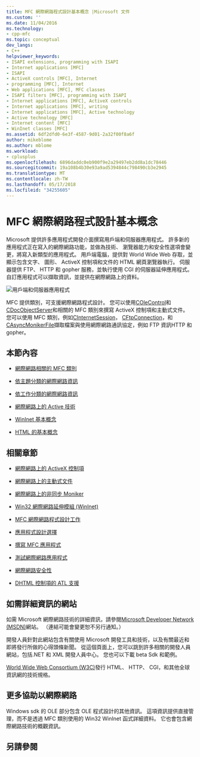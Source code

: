 ```yaml
---
title: MFC 網際網路程式設計基本概念 |Microsoft 文件
ms.custom: ''
ms.date: 11/04/2016
ms.technology:
- cpp-mfc
ms.topic: conceptual
dev_langs:
- C++
helpviewer_keywords:
- ISAPI extensions, programming with ISAPI
- Internet applications [MFC]
- ISAPI
- ActiveX controls [MFC], Internet
- programming [MFC], Internet
- Web applications [MFC], MFC classes
- ISAPI filters [MFC], programming with ISAPI
- Internet applications [MFC], ActiveX controls
- Internet applications [MFC], writing
- Internet applications [MFC], Active technology
- Active technology [MFC]
- Internet content [MFC]
- WinInet classes [MFC]
ms.assetid: 6df2dfd0-6e3f-4587-9d01-2a32f00f8a6f
author: mikeblome
ms.author: mblome
ms.workload:
- cplusplus
ms.openlocfilehash: 6896daddc0eb900f9e2a29497eb2dd8a1dc78446
ms.sourcegitcommit: 19a108b4b30e93a9ad5394844c798490cb3e2945
ms.translationtype: MT
ms.contentlocale: zh-TW
ms.lasthandoff: 05/17/2018
ms.locfileid: "34255605"
---
```

# <a name="mfc-internet-programming-basics"></a>MFC 網際網路程式設計基本概念
Microsoft 提供許多應用程式開發介面撰寫用戶端和伺服器應用程式。 許多新的應用程式正在寫入的網際網路功能，並做為技術、 瀏覽器能力和安全性選項會變更，將寫入新類型的應用程式。 用戶端電腦，提供對 World Wide Web 存取，並顯示包含文字、 圖形、 ActiveX 控制項和文件的 HTML 網頁瀏覽器執行。 伺服器提供 FTP、 HTTP 和 gopher 服務，並執行使用 CGI 的伺服器延伸應用程式。 自訂應用程式可以擷取資訊，並提供在網際網路上的資料。  
  
 ![用戶端和伺服器應用程式](../mfc/media/vc38bq1.gif "vc38bq1")  
  
 MFC 提供類別，可支援網際網路程式設計。 您可以使用[COleControl](../mfc/reference/colecontrol-class.md)和[CDocObjectServer](../mfc/reference/cdocobjectserver-class.md)和相關的 MFC 類別來撰寫 ActiveX 控制項和主動式文件。 您可以使用 MFC 類別，例如[CInternetSession](../mfc/reference/cinternetsession-class.md)， [CFtpConnection](../mfc/reference/cftpconnection-class.md)，和[CAsyncMonikerFile](../mfc/reference/casyncmonikerfile-class.md)擷取檔案與使用網際網路通訊協定，例如 FTP 資訊HTTP 和 gopher。  
  
## <a name="in-this-section"></a>本節內容  
  
-   [網際網路相關的 MFC 類別](../mfc/internet-related-mfc-classes.md)  
  
-   [依主題分類的網際網路資訊](../mfc/internet-information-by-topic.md)  
  
-   [依工作分類的網際網路資訊](../mfc/internet-information-by-task.md)  
  
-   [網際網路上的 Active 技術](../mfc/active-technology-on-the-internet.md)  
  
-   [WinInet 基本概念](../mfc/wininet-basics.md)  
  
-   [HTML 的基本概念](../mfc/html-basics.md)  
  
## <a name="related-sections"></a>相關章節  
  
-   [網際網路上的 ActiveX 控制項](../mfc/activex-controls-on-the-internet.md)  
  
-   [網際網路上的主動式文件](../mfc/active-documents-on-the-internet.md)  
  
-   [網際網路上的非同步 Moniker](../mfc/asynchronous-monikers-on-the-internet.md)  
  
-   [Win32 網際網路延伸模組 (WinInet)](../mfc/win32-internet-extensions-wininet.md)  
  
-   [MFC 網際網路程式設計工作](../mfc/mfc-internet-programming-tasks.md)  
  
-   [應用程式設計選擇](../mfc/application-design-choices.md)  
  
-   [撰寫 MFC 應用程式](../mfc/writing-mfc-applications.md)  
  
-   [測試網際網路應用程式](../mfc/testing-internet-applications.md)  
  
-   [網際網路安全性](../mfc/internet-security-cpp.md)  
  
-   [DHTML 控制項的 ATL 支援](../atl/atl-support-for-dhtml-controls.md)  
  
##  <a name="_core_web_sites_for_more_information"></a> 如需詳細資訊的網站  
 如需 Microsoft 網際網路技術的詳細資訊，請參閱[Microsoft Developer Network (MSDN)](http://go.microsoft.com/fwlink/p/?linkid=56322)網站。 （連結可能會變更恕不另行通知。）  
  
 開發人員針對此網站包含有關使用 Microsoft 開發工具和技術，以及有關最近和即將發行所做的心得頭條新聞。 從這個頁面上，您可以跳到許多相關的開發人員網站，包括.NET 和 XML 開發人員中心。 您也可以下載 beta Sdk 和範例。  
  
 [World Wide Web Consortium (W3C)](http://go.microsoft.com/fwlink/p/?linkid=37125)發行 HTML、 HTTP、 CGI，和其他全球資訊網的技術規格。  
  
##  <a name="_core_more_internet_help"></a> 更多協助以網際網路  
 Windows sdk 的 OLE 部分包含 OLE 程式設計的其他資訊。 這項資訊提供直接管理，而不是透過 MFC 類別使用的 Win32 WinInet 函式詳細資料。 它也會包含網際網路技術的概觀資訊。  
  
## <a name="see-also"></a>另請參閱  



